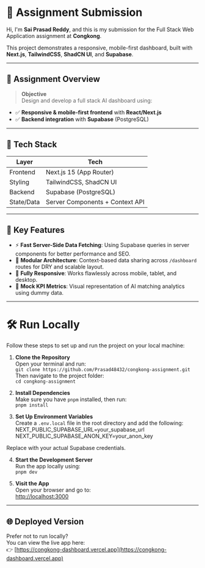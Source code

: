 # 🧠 Assignment Submission

Hi, I'm **Sai Prasad Reddy**, and this is my submission for the Full Stack Web Application assignment at **Congkong**.

This project demonstrates a responsive, mobile-first dashboard, built with **Next.js**, **TailwindCSS**, **ShadCN UI**, and **Supabase**.

---

## 📌 Assignment Overview

> **Objective**  
Design and develop a full stack AI dashboard using:
- ✅ **Responsive & mobile-first frontend** with **React/Next.js**
- ✅ **Backend integration** with **Supabase** (PostgreSQL)

---

## 🧱 Tech Stack

| Layer        | Tech             |
|--------------|------------------|
| Frontend     | Next.js 15 (App Router) |
| Styling      | TailwindCSS, ShadCN UI  |
| Backend      | Supabase (PostgreSQL) |
| State/Data   | Server Components + Context API |

---

## 🧠 Key Features

- ⚡ **Fast Server-Side Data Fetching**: Using Supabase queries in server components for better performance and SEO.
- 🧩 **Modular Architecture**: Context-based data sharing across `/dashboard` routes for DRY and scalable layout.
- 📱 **Fully Responsive**: Works flawlessly across mobile, tablet, and desktop.
- 🎯 **Mock KPI Metrics**: Visual representation of AI matching analytics using dummy data.

---

# 🛠️ Run Locally

Follow these steps to set up and run the project on your local machine:

1. **Clone the Repository**  
   Open your terminal and run:  
   `git clone https://github.com/Prasad48432/congkong-assignment.git`  
   Then navigate to the project folder:  
   `cd congkong-assignment`

2. **Install Dependencies**  
   Make sure you have `pnpm` installed, then run:  
   `pnpm install`

3. **Set Up Environment Variables**  
   Create a `.env.local` file in the root directory and add the following:
   NEXT_PUBLIC_SUPABASE_URL=your_supabase_url
   NEXT_PUBLIC_SUPABASE_ANON_KEY=your_anon_key

   
Replace with your actual Supabase credentials.

4. **Start the Development Server**  
Run the app locally using:  
`pnpm dev`

5. **Visit the App**  
Open your browser and go to:  
[http://localhost:3000](http://localhost:3000)

---

## 🌐 Deployed Version

Prefer not to run locally?  
You can view the live app here:  
👉 [https://congkong-dashboard.vercel.app](https://congkong-dashboard.vercel.app)

